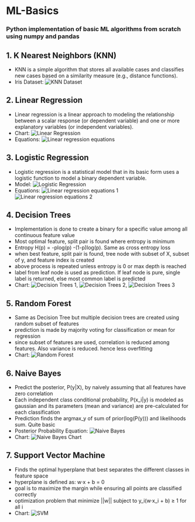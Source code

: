 # ML-Basics
### Python implementation of basic ML algorithms from scratch using numpy and pandas

## 1. K Nearest Neighbors (KNN)
- KNN is a simple algorithm that stores all available cases and classifies new cases based on a similarity measure (e.g., distance functions).
- Iris Dataset: ![KNN Dataset](images/knn.png)

## 2. Linear Regression
- Linear regression is a linear approach to modeling the relationship between a scalar response (or dependent variable) and one or more explanatory variables (or independent variables).
- Chart: 
![Linear Regression](images/linreg.png)
- Equations: 
![Linear regression equations](images/linearreg_equations.png)


## 3. Logistic Regression
- Logistic regression is a statistical model that in its basic form uses a logistic function to model a binary dependent variable.
- Model: 
![Logistic Regression](images/logreg.png)
- Equations: 
![Linear regression equations 1](images/logreg_eq_1.png) ![Linear regression equations 2](images/logreg_eq_2.png)
## 4. Decision Trees
- Implementation is done to create a binary for a specific value among all continuous feature value
- Most optimal feature, split pair is found where entropy is minimum 
- Entropy H(p) = -plog(p) -(1-p)log(p). Same as cross entropy loss
- when best feature, split pair is found, tree node with subset of X, subset of y, and feature index is created
- above process is repeated unless entropy is 0 or max depth is reached
- label from leaf node is used as prediction. If leaf node is pure, single label is returned, else most common label is predicted
- Chart: ![Decision Trees 1](images/DecisionTree/chart19.png), ![Decision Trees 2](images/DecisionTree/chart23.png), ![Decision Trees 3](images/DecisionTree/chart29.png)

## 5. Random Forest
- Same as Decision Tree but multiple decision trees are created using random subset of features
- prediction is made by majority voting for classification or mean for regression
- since subset of features are used, correlation is reduced among features. Also variance is reduced. hence less overfitting 
- Chart: ![Random Forest](images/rand_forest.png)

## 6. Naive Bayes
- Predict the posterior, P(y|X), by naively assuming that all features have zero correlation
- Each independent class conditional probability, P(x_i|y) is modeled as gaussian and its parameters (mean and variance) are pre-calculated for each classification
- Prediction finds the argmax_y of sum of prior(log(P(y))) and likelihoods sum. Quite basic
- Posterior Probability Equation: ![Naive Bayes](images/naive-bayes.png)
- Chart: ![Naive Bayes Chart](images/naive_bayes_visualization.png)

## 7. Support Vector Machine
- Finds the optimal hyperplane that best separates the different classes in feature space
- hyperplane is defined as: w·x + b = 0
- goal is to maximize the margin while ensuring all points are classified correctly
- optimization problem that minimize ||w|| subject to y_i(w·x_i + b) ≥ 1 for all i
- Chart: ![SVM](images/svm.png)
